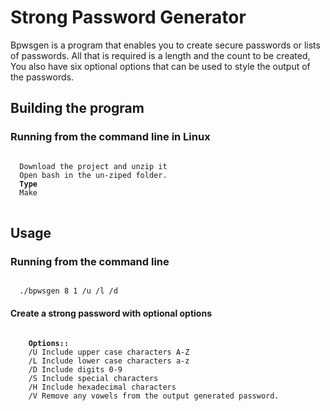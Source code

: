 # Strong Password Generator
Bpwsgen is a program that enables you to create secure passwords or lists of passwords. All that is required is a length and the count to be created, You also have six optional options that can be used to style the output of the passwords.

<h2>Building the program</h2>

<h3>Running from the command line in Linux</h3>

<pre>
<code>
  Download the project and unzip it
  Open bash in the un-ziped folder.
  <b>Type</b>
  Make
</code>
</pre>

<h2>Usage</h2>

<h3>Running from the command line</h3>

<code>
  ./bpwsgen 8 1 /u /l /d
</code>

<h4>Create a strong password with optional options</h4>

<pre>
<code>
    <b>Options::</b>
    /U Include upper case characters A-Z
    /L Include lower case characters a-z
    /D Include digits 0-9
    /S Include special characters
    /H Include hexadecimal characters
    /V Remove any vowels from the output generated password.
</code
</pre>
